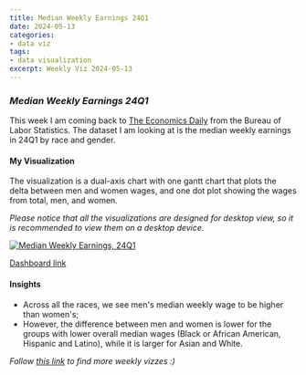 ```yaml
---
title: Median Weekly Earnings 24Q1
date: 2024-05-13
categories:
- data viz
tags:
- data visualization
excerpt: Weekly Viz 2024-05-13
---
```


### *Median Weekly Earnings 24Q1*

This week I am coming back to [The Economics Daily](https://www.bls.gov/opub/ted/2024/median-weekly-earnings-1227-for-men-1021-for-women-first-quarter-2024.htm) from the Bureau of Labor Statistics. The dataset I am looking at is the median weekly earnings in 24Q1 by race and gender.  

#### My Visualization

The visualization is a dual-axis chart with one gantt chart that plots the delta between men and women wages, and one dot plot showing the wages from total, men, and women.     

*Please notice that all the visualizations are designed for desktop view, so it is recommended to view them on a desktop device.*  

<div class='tableauPlaceholder' id='viz1715662037954' style='position: relative'>
  <noscript><a href='#'>
    <img alt='Median Weekly Earnings, 24Q1 ' src='https:&#47;&#47;public.tableau.com&#47;static&#47;images&#47;20&#47;202040513MedianWeeklyEarnings24Q1&#47;MedianWeeklyEarnings24Q1&#47;1_rss.png' style='border: none' />
  </a></noscript>
  <object class='tableauViz'  style='display:none;'>
    <param name='host_url' value='https%3A%2F%2Fpublic.tableau.com%2F' />
    <param name='embed_code_version' value='3' /> 
    <param name='site_root' value='' />
    <param name='name' value='202040513MedianWeeklyEarnings24Q1&#47;MedianWeeklyEarnings24Q1' />
    <param name='tabs' value='no' />
    <param name='toolbar' value='yes' />
    <param name='static_image' value='https:&#47;&#47;public.tableau.com&#47;static&#47;images&#47;20&#47;202040513MedianWeeklyEarnings24Q1&#47;MedianWeeklyEarnings24Q1&#47;1.png' />
    <param name='animate_transition' value='yes' />
    <param name='display_static_image' value='yes' />
    <param name='display_spinner' value='yes' />
    <param name='display_overlay' value='yes' />
    <param name='display_count' value='yes' />
    <param name='language' value='en-US' />
    <param name='filter' value='publish=yes' />
  </object></div>              
  <script type='text/javascript'>     
    var divElement = document.getElementById('viz1715662037954');     
    var vizElement = divElement.getElementsByTagName('object')[0];    
    if ( divElement.offsetWidth > 800 ) { vizElement.style.width='800px';vizElement.style.height='627px';} else if ( divElement.offsetWidth > 500 ) { vizElement.style.width='800px';vizElement.style.height='627px';} else { vizElement.style.width='100%';vizElement.style.height='727px';}                    
    var scriptElement = document.createElement('script');         
    scriptElement.src = 'https://public.tableau.com/javascripts/api/viz_v1.js';  
    vizElement.parentNode.insertBefore(scriptElement, vizElement);           
  </script>

[Dashboard link](https://public.tableau.com/views/202040513MedianWeeklyEarnings24Q1/MedianWeeklyEarnings24Q1?:language=en-US&publish=yes&:sid=&:display_count=n&:origin=viz_share_link)
  
#### Insights
* Across all the races, we see men's median weekly wage to be higher than women's;
* However, the difference between men and women is lower for the groups with lower overall median wages (Black or African American, Hispanic and Latino), while it is larger for Asian and White.  
  
  
*Follow [this link](https://yudong-94.github.io/personal-website/project/WeeklyViz2024/) to find more weekly vizzes :)*
